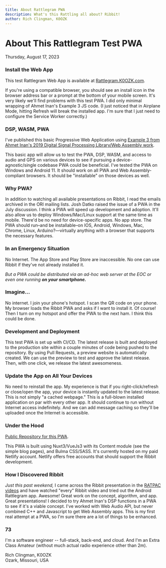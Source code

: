 ```yaml
---
title: About Rattlegram PWA
description: What's this Rattling all about? Ribbit!
author: Rich Clingman, K0OZK
---
```


# About This Rattlegram Test PWA

Thursday, August 17, 2023

### Install the Web App

This test Rattlegram Web App is available at 
[Rattlegram.K0OZK.com](https://rattlegram.k0ozk.com/).

If you're using a compatible browser, you should see an install icon in the browser address bar 
or a prompt at the bottom of your mobile screen. 
It's very likely we'll find problems with this test PWA. I did only minimal wrapping of Ahmet Inan's Example 3 JS code.
\(I just noticed that in Airplane Mode, hitting Refresh will break the installed app. 
I'm sure that I just need to configure the Service Worker correctly.)

### DSP, WASM, PWA

I've published this basic Progressive Web Application using
<a href="https://www.aicodix.de/example3/" target="_blank">Example 3 from Ahmet Inan's 2019 Digital Signal Processing Library/Web Assembly work</a>.

This basic app will allow us to test the PWA, DSP, WASM, and access to audio and GPS on various devices to see if pursuing a device-agnostic/single codebase PWA could be beneficial. 
I've tested the PWA on Windows and Android 11. It should work on all PWA and Web Assembly-compliant browsers. It should be "installable" on those devices as well.


### Why PWA? 

In addition to watching all available presentations on Ribbit, I read the emails archived in the ORI mailing lists. Josh Datko raised the issue of a PWA in the July discussion. 
I think a PWA will speed up development and adoption. It'll also allow us to deploy Windows/Mac/Linux support at the same time as mobile. 
There'd be no need for device-specific apps. No app store. The PWA should run&ndash;and be installable&ndash;on IOS, Android, Windows, Mac, Chrome, Linux, 
Arduino?&mdash;virtually anything with a browser that supports the necessary features. 

### In an Emergency Situation 

No Internet. The App Store and Play Store are inaccessible. No one can use Ribbit if they've not already installed it.

*But a PWA could be distributed via an ad-hoc web server at the EOC or even one running **on your smartphone.*** 


### Imagine... 

No internet. I join your phone's hotspot. I scan the QR code on your phone. My browser loads the Ribbit PWA and asks if I want to install it. 
Of course!
Then I turn on my hotspot and offer the PWA to the next ham. I think this could be done.

### Development and Deployment

This test PWA is set up with CI/CD. The latest release is built and deployed to the production site 
within a couple minutes of code being pushed to the repository.
By using Pull Requests, a preview website is automatically created.
We can use the preview to test and approve the latest release.
Then, with one click, we release the latest awesomeness.

### Update the App on All Your Devices

No need to reinstall the app. 
My experience is that if you right-click/refresh or close/open the app, your device is instantly updated to the latest release. 
This is not simply "a cached webpage." This is a full-blown installed application on par with every other app. 
It should continue to run without Internet access indefinitely.
And we can add message caching so they'll be uploaded once the Internet is accessible.

### Under the Hood

<a href="https://github.com/richclingman/rattlegram-pwa" target="_blank">Public Repository for this PWA</a>.

This PWA is built using Nuxt3/VueJs3 with its Content module (see the simple blog pages), and Bulma CSS/SASS. 
It's currently hosted on my paid Netlify account. 
Netlify offers free accounts that should support the Ribbit development.

### How I Discovered Ribbit

*Just this past weekend,* I came across the Ribbit presentation in the 
<a href="https://www.youtube.com/watch?v=TGzgIjEt9wA" target="_blank">RATPAC videos</a>
and have watched "every" Ribbit video and tried out the Android Rattlegram app.
Awesome! Great work on the concept, algorithm, and app. Great presentations! I decided to try Ahmet Inan's DSP functions in a PWA to see if it's a viable concept.
I've worked with Web Audio API, but never combined C++ and Javascript to get Web Assembly apps.
This is my first real attempt at a PWA, so I'm sure there are a lot of things to be enhanced.

### 73

I'm a software engineer -- full-stack, back-end, and cloud. 
And I'm an Extra Class Amateur (without much actual radio experience other than 2m).

Rich Clingman, K0OZK
<br>Ozark, Missouri, USA

